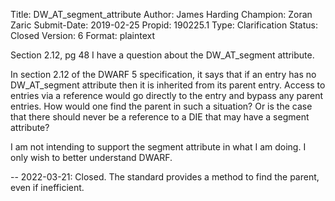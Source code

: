 Title:       DW_AT_segment_attribute
Author:      James Harding
Champion:    Zoran Zaric
Submit-Date: 2019-02-25
Propid:      190225.1
Type:        Clarification
Status:      Closed
Version:     6
Format:      plaintext

Section 2.12, pg 48
I have a question about the DW_AT_segment attribute.

In section 2.12 of the DWARF 5 specification, it says that if an entry has 
no DW_AT_segment attribute then it is inherited from its parent entry. 
Access to entries via a reference would go directly to the entry and bypass 
any parent entries. How would one find the parent in such a situation? Or 
is the case that there should never be a reference to a DIE that may have 
a segment attribute?

I am not intending to support the segment attribute in what I am doing. I 
only wish to better understand DWARF.

--
2022-03-21:  Closed.  The standard provides a method to find the parent,
  even if inefficient.
